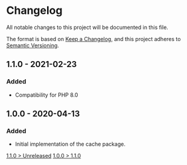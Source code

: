 # Changelog
All notable changes to this project will be documented in this file.

The format is based on [Keep a Changelog](https://keepachangelog.com/en/1.0.0/),
and this project adheres to [Semantic Versioning](https://semver.org/spec/v2.0.0.html).

## 1.1.0 - 2021-02-23
### Added
- Compatibility for PHP 8.0

## 1.0.0 - 2020-04-13
### Added
- Initial implementation of the cache package.

[1.1.0 > Unreleased](https://github.com/grizz-it/cache/compare/1.1.0...HEAD)
[1.0.0 > 1.1.0](https://github.com/grizz-it/cache/compare/1.0.0...1.1.0)
